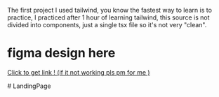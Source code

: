The first project I used tailwind, you know the fastest way to learn is to practice, I practiced after 1 hour of learning tailwind, this source is not divided into components, just a single tsx file so it's not very "clean".



# figma design here
  
<a href="https://www.figma.com/file/0yYnw45pt1cj4FaqRP0ObP/Responsive-Landing-Page-Design-_-Website-Home-Page-Design-_-Agency-Website-UI-Design-(Community)?node-id=211%3A1053&mode=dev">Click to get link ! (if it not working pls pm for me )</a>

#   L a n d i n g P a g e 
 
 
